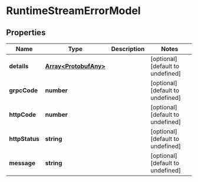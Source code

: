 # RuntimeStreamErrorModel

## Properties

Name | Type | Description | Notes
------------ | ------------- | ------------- | -------------
**details** | [**Array&lt;ProtobufAny&gt;**](ProtobufAny.md) |  | [optional] [default to undefined]
**grpcCode** | **number** |  | [optional] [default to undefined]
**httpCode** | **number** |  | [optional] [default to undefined]
**httpStatus** | **string** |  | [optional] [default to undefined]
**message** | **string** |  | [optional] [default to undefined]


